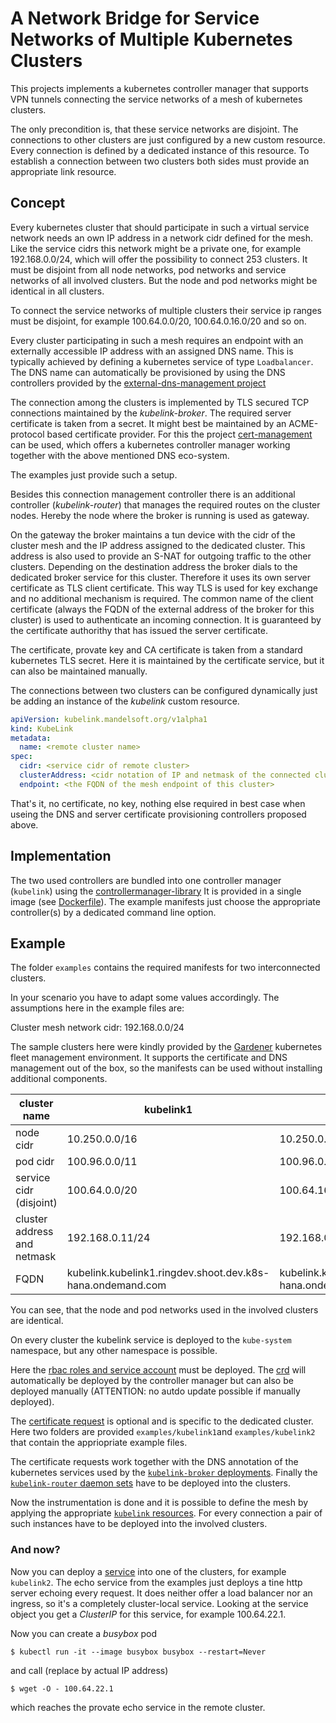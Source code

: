 
# A Network Bridge for Service Networks of Multiple Kubernetes Clusters

This projects implements a kubernetes controller manager that supports
VPN tunnels connecting the service networks of a mesh of kubernetes clusters.

The only precondition is, that these service networks are disjoint.
The connections to other clusters are just configured by a new custom resource.
Every connection is defined by a dedicated instance of this resource.
To establish a connection between two clusters both sides must provide an
appropriate link resource.

## Concept

Every kubernetes cluster that should participate in such a virtual service
network needs an own IP address in a network cidr defined for the mesh.
Like the service cidrs this network might be a private one, for example
192.168.0.0/24, which will offer the possibility to connect 253 clusters.
It must be disjoint from all node networks, pod networks and service networks
of all involved clusters. But the node and pod networks might be identical in
all clusters.

To connect the service networks of multiple clusters their service ip ranges
must be disjoint, for example 100.64.0.0/20, 100.64.0.16.0/20 and so on.

Every cluster participating in such a mesh requires an endpoint with an 
externally accessible
IP address with an assigned DNS name. This is typically achieved by defining
a kubernetes service of type `Loadbalancer`. The DNS name can automatically be 
provisioned by using the DNS controllers provided by the
[external-dns-management project](//github.com/gardener/external-dns-management)

The connection among the clusters is implemented by TLS secured TCP connections
maintained by the *kubelink-broker*. The required server certificate is taken
from a secret. It might best be maintained by an ACME-protocol based certificate
provider. For this the project 
[cert-management](//github.com/gardener/cert-management) can be used, which offers
a kubernetes controller manager working together with the above mentioned DNS
eco-system. 

The examples just provide such a setup.

Besides this connection management controller there is an additional controller
(*kubelink-router*) that manages the required routes on the cluster nodes.
Hereby the node where the broker is running is used as gateway.

On the gateway the broker maintains a tun device with the cidr of the cluster mesh
and the IP address assigned to the dedicated cluster. This address is also
used to provide an S-NAT for outgoing traffic to the other clusters. Depending
on the destination address the broker dials to the dedicated broker service
for this cluster. Therefore it uses its own server certificate as TLS client 
certificate. This way TLS is used for key exchange and no additional mechanism
is required. The common name of the client certificate (always the FQDN of the
external address of the broker for this cluster) is used to authenticate 
an incoming connection. It is guaranteed by the certificate authorithy that has
issued the server certificate.

The certificate, provate key and CA certificate is taken from a standard kubernetes
TLS secret. Here it is maintained by the certificate service, but it can also
be maintained manually.

The connections between two clusters can be configured dynamically just be adding
an instance of the *kubelink* custom resource.

```yaml
apiVersion: kubelink.mandelsoft.org/v1alpha1
kind: KubeLink
metadata:
  name: <remote cluster name>
spec:
  cidr: <service cidr of remote cluster>
  clusterAddress: <cidr notation of IP and netmask of the connected cluster in the cluster mesh network>
  endpoint: <the FQDN of the mesh endpoint of this cluster>
```

That's it, no certificate, no key, nothing else required in best case when
useing the DNS and server certificate provisioning controllers proposed above.

## Implementation

The two used controllers are bundled into one controller manager (`kubelink`)
using the [controllermanager-library](//github.com/gardener/controller-manager-library)
It is provided in a single image (see [Dockerfile](Dockerfile)). The example
manifests just choose the appropriate controller(s) by a dedicated command line option.

## Example

The folder `examples` contains the required manifests for two interconnected
clusters.

In your scenario you have to adapt some values accordingly. The assumptions 
here in the example files are:

Cluster mesh network cidr: 192.168.0.0/24

The sample clusters here were kindly provided by the [Gardener](//github.com/gardener/gardener) 
kubernetes fleet management environment. It supports the certificate and
DNS management out of the box, so the manifests can be used without installing
additional components.

| cluster name | kubelink1 | kubelink2 |
|---|---|---|
| node cidr | 10.250.0.0/16 | 10.250.0.0/16 |
| pod cidr | 100.96.0.0/11 | 100.96.0.0/11 |
| service cidr (disjoint) | 100.64.0.0/20 | 100.64.16.0/20 |
| cluster address and netmask | 192.168.0.11/24 | 192.168.0.12/24 |
| FQDN | kubelink.kubelink1.ringdev.shoot.dev.k8s-hana.ondemand.com | kubelink.kubelink1.ringdev.shoot.dev.k8s-hana.ondemand.com |

You can see, that the node and pod networks used in the involved clusters are identical.

On every cluster the kubelink service is deployed to the `kube-system` namespace,
but any other namespace is possible.

Here the [rbac roles and service account](examples/20-rbac.yaml) must be deployed. The 
[crd](examples/10-crds.yaml) will automatically be deployed by the controller manager
but can also be deployed manually (ATTENTION: no autdo update possible if manually deployed).

The [certificate request](examples/kubelink1/30-cert.yaml) is optional and is 
specific to the dedicated cluster. Here two folders are provided
`examples/kubelink1`and `examples/kubelink2` that contain the appriopriate example
files. 

The certificate requests work together with the DNS annotation of the kubernetes
services used by the [`kubelink-broker` deployments](examples/kubelink1/32-broker.yaml).
Finally the  [`kubelink-router` daemon sets](examples/kubelink1/31-router.yaml)
have to be deployed into the clusters.

Now the instrumentation is done and it is possible to define the mesh by applying 
the appropriate [`kubelink` resources](examples/kubelink1/40-kubelink2.yaml).
For every connection a pair of such instances have to be deployed into the
involved clusters.

### And now?

Now you can deploy a [service](examples/40-echo.yam) into one of the clusters,
for example `kubelink2`. The echo service from the examples just deploys a
tine http server echoing every request. It does neither offer a load balancer
nor an ingress, so it's a completely cluster-local service. Looking at the
service object you get a *ClusterIP* for this service, for example
100.64.22.1.

Now you can create a *busybox* pod 

```shell script
$ kubectl run -it --image busybox busybox --restart=Never
```

and call (replace by actual IP address)

```shell script
$ wget -O - 100.64.22.1
```

which reaches the provate echo service in the remote cluster.